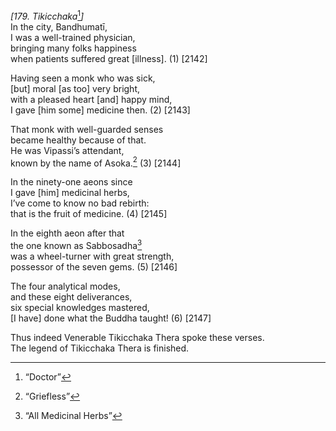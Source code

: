 *\[179. Tikicchaka*[^1]*\]*  
In the city, Bandhumatī,  
I was a well-trained physician,  
bringing many folks happiness  
when patients suffered great \[illness\]. (1) \[2142\]

Having seen a monk who was sick,  
\[but\] moral \[as too\] very bright,  
with a pleased heart \[and\] happy mind,  
I gave \[him some\] medicine then. (2) \[2143\]

That monk with well-guarded senses  
became healthy because of that.  
He was Vipassi’s attendant,  
known by the name of Asoka.[^2] (3) \[2144\]

In the ninety-one aeons since  
I gave \[him\] medicinal herbs,  
I’ve come to know no bad rebirth:  
that is the fruit of medicine. (4) \[2145\]

In the eighth aeon after that  
the one known as Sabbosadha[^3]  
was a wheel-turner with great strength,  
possessor of the seven gems. (5) \[2146\]

The four analytical modes,  
and these eight deliverances,  
six special knowledges mastered,  
\[I have\] done what the Buddha taught! (6) \[2147\]

Thus indeed Venerable Tikicchaka Thera spoke these verses.  
The legend of Tikicchaka Thera is finished.

[^1]: “Doctor”

[^2]: “Griefless”

[^3]: “All Medicinal Herbs”
